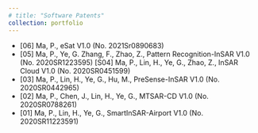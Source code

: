 ```yaml
---
# title: "Software Patents"
collection: portfolio
---
```


* [06] Ma, P., eSat V1.0 (No. 2021Sr0890683)
* [05] Ma, P., Ye, G. Zhang, F., Zhao, Z., Pattern Recognition-InSAR V1.0 (No. 2020SR1223595) [S04] Ma, P., Lin, H., Ye, G., Zhao, Z., InSAR Cloud V1.0 (No. 2020SR0451599)
* [03] Ma, P., Lin, H., Ye, G., Hu, M., PreSense-InSAR V1.0 (No. 2020SR0442965)
* [02] Ma, P., Chen, J., Lin, H., Ye, G., MTSAR-CD V1.0 (No. 2020SR0788261)
* [01] Ma, P., Lin, H., Ye, G., SmartInSAR-Airport V1.0 (No. 2020SR11223591)
